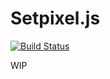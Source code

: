 # Setpixel.js

[![Build Status](https://travis-ci.org/ilkkao/setpixel.svg?branch=master)](https://travis-ci.org/ilkkao/setpixel)

WIP

